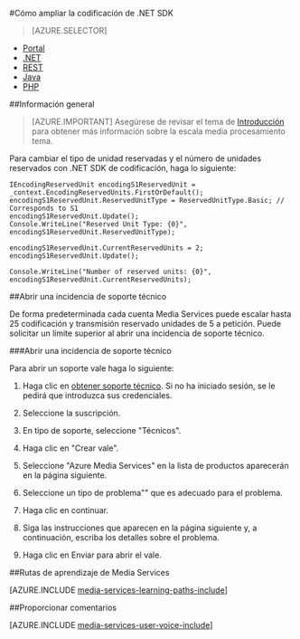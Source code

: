 <properties 
    pageTitle="Cómo agregar unidades de codificación" 
    description="Obtenga información sobre cómo agregar unidades de codificación con .NET"  
    services="media-services" 
    documentationCenter="" 
    authors="juliako" 
    manager="erikre" 
    editor=""/>

<tags 
    ms.service="media-services" 
    ms.workload="media" 
    ms.tgt_pltfrm="na" 
    ms.devlang="na" 
    ms.topic="article" 
    ms.date="09/01/2016"
    ms.author="juliako;milangada;gtrifonov"/>


#<a name="how-to-scale-encoding-with-net-sdk"></a>Cómo ampliar la codificación de .NET SDK

> [AZURE.SELECTOR]
- [Portal](media-services-portal-scale-media-processing.md )
- [.NET](media-services-dotnet-encoding-units.md)
- [REST](https://msdn.microsoft.com/library/azure/dn859236.aspx)
- [Java](https://github.com/southworkscom/azure-sdk-for-media-services-java-samples)
- [PHP](https://github.com/Azure/azure-sdk-for-php/tree/master/examples/MediaServices)

##<a name="overview"></a>Información general

>[AZURE.IMPORTANT] Asegúrese de revisar el tema de [Introducción](media-services-scale-media-processing-overview.md) para obtener más información sobre la escala media procesamiento tema.
 
Para cambiar el tipo de unidad reservadas y el número de unidades reservados con .NET SDK de codificación, haga lo siguiente:

    IEncodingReservedUnit encodingS1ReservedUnit = _context.EncodingReservedUnits.FirstOrDefault();
    encodingS1ReservedUnit.ReservedUnitType = ReservedUnitType.Basic; // Corresponds to S1
    encodingS1ReservedUnit.Update();
    Console.WriteLine("Reserved Unit Type: {0}", encodingS1ReservedUnit.ReservedUnitType);
    
    encodingS1ReservedUnit.CurrentReservedUnits = 2;
    encodingS1ReservedUnit.Update();
    
    Console.WriteLine("Number of reserved units: {0}", encodingS1ReservedUnit.CurrentReservedUnits);

##<a name="opening-a-support-ticket"></a>Abrir una incidencia de soporte técnico

De forma predeterminada cada cuenta Media Services puede escalar hasta 25 codificación y transmisión reservado unidades de 5 a petición. Puede solicitar un límite superior al abrir una incidencia de soporte técnico.

###<a name="open-a-support-ticket"></a>Abrir una incidencia de soporte técnico

Para abrir un soporte vale haga lo siguiente:

1. Haga clic en [obtener soporte técnico](https://manage.windowsazure.com/?getsupport=true). Si no ha iniciado sesión, se le pedirá que introduzca sus credenciales.

1. Seleccione la suscripción.

1. En tipo de soporte, seleccione "Técnicos".

1. Haga clic en "Crear vale".

1. Seleccione "Azure Media Services" en la lista de productos aparecerán en la página siguiente.

1. Seleccione un tipo de problema"" que es adecuado para el problema.

1. Haga clic en continuar.

1. Siga las instrucciones que aparecen en la página siguiente y, a continuación, escriba los detalles sobre el problema.

1. Haga clic en Enviar para abrir el vale.



##<a name="media-services-learning-paths"></a>Rutas de aprendizaje de Media Services

[AZURE.INCLUDE [media-services-learning-paths-include](../../includes/media-services-learning-paths-include.md)]

##<a name="provide-feedback"></a>Proporcionar comentarios

[AZURE.INCLUDE [media-services-user-voice-include](../../includes/media-services-user-voice-include.md)]
